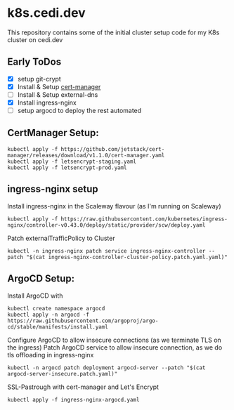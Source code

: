 # k8s.cedi.dev

This repository contains some of the initial cluster setup code for my K8s cluster on cedi.dev

## Early ToDos

- [x] setup git-crypt
- [x] Install & Setup [cert-manager](https://cert-manager.io/docs/installation/kubernetes/)
- [ ] Install & Setup external-dns
- [x] Install ingress-nginx
- [ ] setup argocd to deploy the rest automated

## CertManager Setup:
```
kubectl apply -f https://github.com/jetstack/cert-manager/releases/download/v1.1.0/cert-manager.yaml
kubectl apply -f letsencrypt-staging.yaml
kubectl apply -f letsencrypt-prod.yaml
```

## ingress-nginx setup
Install ingress-nginx in the Scaleway flavour (as I'm running on Scaleway)
```
kubectl apply -f https://raw.githubusercontent.com/kubernetes/ingress-nginx/controller-v0.43.0/deploy/static/provider/scw/deploy.yaml
```

Patch externalTrafficPolicy to Cluster
```
kubectl -n ingress-nginx patch service ingress-nginx-controller --patch "$(cat ingress-nginx-controller-cluster-policy.patch.yaml.yaml)"
```

## ArgoCD Setup:

Install ArgoCD with
```
kubectl create namespace argocd
kubectl apply -n argocd -f https://raw.githubusercontent.com/argoproj/argo-cd/stable/manifests/install.yaml
```

Configure ArgoCD to allow insecure connections (as we terminate TLS on the ingress)
Patch ArgoCD service to allow insecure connection, as we do tls offloading in ingress-nginx
```
kubectl -n argocd patch deployment argocd-server --patch "$(cat argocd-server-insecure.patch.yaml)"
```

SSL-Pastrough with cert-manager and Let's Encrypt
```
kubectl apply -f ingress-nginx-argocd.yaml
```

